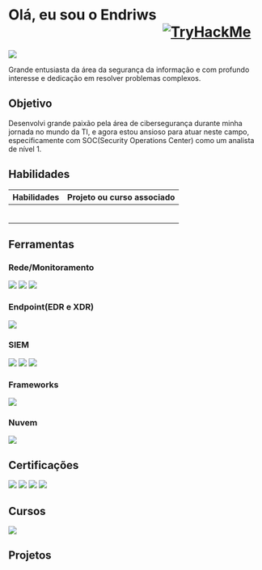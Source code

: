 # Olá, eu sou o Endriws                                               <a href="https://tryhackme.com/p/Endriws"><img src="https://tryhackme-badges.s3.amazonaws.com/Endriws.png" alt="TryHackMe"></a>

<a href="https://www.linkedin.com/in/endriws-silva-879a68256/"><img src="https://img.shields.io/badge/-LinkedIn-0072b1?&style=for-the-badge&logo=linkedin&logoColor=white" /></a>

Grande entusiasta da área da segurança da informação e com profundo interesse e dedicação em resolver problemas complexos.

## Objetivo

Desenvolvi grande paixão pela área de cibersegurança durante minha jornada no mundo da TI, e agora estou ansioso para atuar neste campo, especificamente com SOC(Security Operations Center) como um analista de nível 1.

## Habilidades

| Habilidades                                         | Projeto ou curso associado        |
|-----------------------------------------------|----------------------------|
|                                          | |
|                                          | |
|                                          | |
|                                          | |
|                                          | |
|                                          | |

## Ferramentas


### Rede/Monitoramento
<div>
    <img src="https://img.shields.io/badge/-Zabbix-D70040?&style=for-the-badge&logo=Zabbix&logoColor=white" />
    <img src="https://img.shields.io/badge/-Grafana-F58025?&style=for-the-badge&logo=Grafana&logoColor=white" />
    <img src="https://img.shields.io/badge/-Wireshark-1679A7?&style=for-the-badge&logo=Wireshark&logoColor=white" />



</div>

### Endpoint(EDR e XDR)
<div>
    <img src="https://img.shields.io/badge/-Microsoft_Defender_for_Endpoint-00A4EF?&style=for-the-badge&logo=Microsoft&logoColor=white" />

</div>

### SIEM
<div>
    <img src="https://img.shields.io/badge/-Microsoft_Sentinel-0078D4?&style=for-the-badge&logo=Microsoft&logoColor=white" />
    <img src="https://img.shields.io/badge/-Splunk-000000?&style=for-the-badge&logo=Splunk&logoColor=white" />
    <img src="https://img.shields.io/badge/-Elastic-005571?&style=for-the-badge&logo=Elastic&logoColor=white" />
</div>

### Frameworks
<div>
    <img src="https://img.shields.io/badge/-ISO%2027001-003D6B?&style=for-the-badge" />
    
</div>

### Nuvem
<div>
    <img src="https://img.shields.io/badge/Azure-0078D4?style=for-the-badge&logo=microsoft-azure&logoColor=white" />


</div>

## Certificações

<div>
    <img src="https://img.shields.io/badge/-FCA%20Cybersecurity(NSE3)-6A0D91?&style=for-the-badge&logo=Fortinet&logoColor=white" />
    <img src="https://img.shields.io/badge/-FCF%20Cybersecurity(NSE1%2F2)-00ACC1?&style=for-the-badge&logo=Fortinet&logoColor=white" />
    <img src="https://img.shields.io/badge/-ISO%2027001%20(EXIN%20ISFS)-003D6B?&style=for-the-badge&logo=exin&logoColor=white" />
    <img src="https://img.shields.io/badge/AZ-900-0078D4?style=for-the-badge&logo=microsoft-azure&logoColor=white" />


</div>

## Cursos

<div>
    <img src="https://img.shields.io/badge/-Google%20Cybersecurity-4285F4?&style=for-the-badge&logo=google&logoColor=white" />
    

</div>

## Projetos
